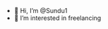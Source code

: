 - 👋 Hi, I’m @Sundu1
- 👀 I’m interested in freelancing
<!---
Sundu1/Sundu1 is a ✨ special ✨ repository because its `README.md` (this file) appears on your GitHub profile.
You can click the Preview link to take a look at your changes.
--->
